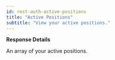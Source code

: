 ```yaml
---
id: rest-auth-active-positions
title: "Active Positions"
subtitle: "View your active positions."
---
```


**Response Details**

An array of your active positions.
